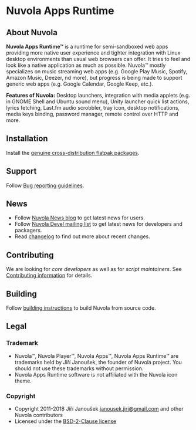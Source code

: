 Nuvola Apps Runtime
===================

About Nuvola
------------

**Nuvola Apps Runtime™** is a runtime for semi-sandboxed web apps providing more native user experience and tighter
integration with Linux desktop environments than usual web browsers can offer. It tries to feel and look
like a native application as much as possible.
Nuvola™ mostly specializes on music streaming web apps (e.g. Google Play Music, Spotify, Amazon Music, Deezer,
nd more), but progress is being made to support generic web apps (e.g. Google Calendar, Google Keep, etc.).

**Features of Nuvola:** Desktop launchers, integration with media applets (e.g. in GNOME Shell and Ubuntu sound menu),
Unity launcher quick list actions, lyrics fetching, Last.fm audio scrobbler, tray icon, desktop notifications,
media keys binding, password manager, remote control over HTTP and more.


Installation
------------

Install the [genuine cross-distribution flatpak packages](https://nuvola.tiliado.eu/).

Support
-------

Follow [Bug reporting guidelines](https://github.com/tiliado/nuvolaruntime/wiki/Bug-Reporting-Guidelines).

News
----

  * Follow [Nuvola News blog](https://medium.com/nuvola-news) to get latest news for users.
  * Follow [Nuvola Devel mailing list](https://groups.google.com/d/forum/nuvola-player-devel) to get latest news for
    developers and packagers.
  * Read [changelog](./CHANGELOG.md) to find out more about recent changes.

Contributing
------------

We are looking for *core developers* as well as for *script maintainers*.
See [Contributing information](CONTRIBUTING.md) for details.

Building
--------

Follow [building instructions](./BUILD.md) to build Nuvola from source code.

Legal
-----

### Trademark

  * Nuvola™, Nuvola Player™, Nuvola Apps™, Nuvola Apps Runtime™ are trademarks held by Jiří Janoušek,
    the founder of Nuvola project. You should not use these trademarks without permission.
  * Nuvola Apps Runtime software is not affiliated with the Nuvola icon theme.

### Copyright

  * Copyright 2011-2018 Jiří Janoušek <janousek.jiri@gmail.com> and other Nuvola contributors
  * Licensed under the [BSD-2-Clause license](./LICENSE)

